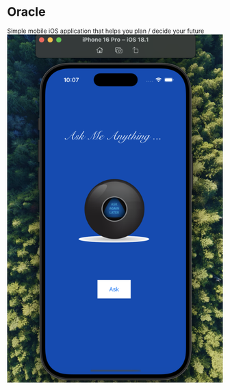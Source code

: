 # Oracle

Simple mobile iOS application that helps you plan / decide your future
![Take a peek inside!](/Oracle_img.png)
